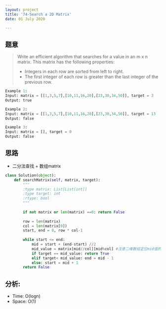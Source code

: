 ```yaml
---
layout: project
title: '74-Search a 2D Matrix'
date: 01 July 2020

---
```

## 题意
> Write an efficient algorithm that searches for a value in an m x n matrix. This matrix has the following properties:
> - Integers in each row are sorted from left to right.
> - The first integer of each row is greater than the last integer of the previous row.

~~~python
Example 1:
Input: matrix = [[1,3,5,7],[10,11,16,20],[23,30,34,50]], target = 3
Output: true

Example 2:
Input: matrix = [[1,3,5,7],[10,11,16,20],[23,30,34,50]], target = 13
Output: false

Example 3:
Input: matrix = [], target = 0
Output: false
~~~

## 思路
- 二分法查找 + 数组matrix

~~~python
class Solution(object):
    def searchMatrix(self, matrix, target):
        """
        :type matrix: List[List[int]]
        :type target: int
        :rtype: bool
        """
        
        if not matrix or len(matrix) ==0: return False
        
        row = len(matrix)
        col = len(matrix[0])
        start, end = 0, row * col-1
        
        while start <= end:
            mid = start + (end-start) //2
            mid_value = matrix[mid//col][mid%col] #注意二维数组定位mid值的写法
            if target == mid_value: return True
            elif target< mid_value: end = mid - 1
            else: start = mid + 1
        return False
~~~

## 分析:
- Time: O(logn) 
- Space: O(1) 
